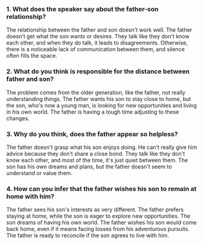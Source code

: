 ### 1. What does the speaker say about the father-son relationship? 

The relationship between the father and son doesn't work well. The father doesn't get what the son wants or desires. They talk like they don't know each other, and when they do talk, it leads to disagreements. Otherwise, there is a noticeable lack of communication between them, and silence often fills the space.

### 2. What do you think is responsible for the distance between father and son? 

The problem comes from the older generation, like the father, not really understanding things. The father wants his son to stay close to home, but the son, who's now a young man, is looking for new opportunities and living in his own world. The father is having a tough time adjusting to these changes.

### 3. Why do you think, does the father appear so helpless? 

The father doesn't grasp what his son enjoys doing. He can't really give him advice because they don't share a close bond. They talk like they don't know each other, and most of the time, it's just quiet between them. The son has his own dreams and plans, but the father doesn't seem to understand or value them.

### 4. How can you infer that the father wishes his son to remain at home with him? 

The father sees his son's interests as very different. The father prefers staying at home, while the son is eager to explore new opportunities. The son dreams of having his own world. The father wishes his son would come back home, even if it means facing losses from his adventurous pursuits. The father is ready to reconcile if the son agrees to live with him.